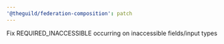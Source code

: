 ```yaml
---
'@theguild/federation-composition': patch
---
```


Fix REQUIRED_INACCESSIBLE occurring on inaccessible fields/input types
